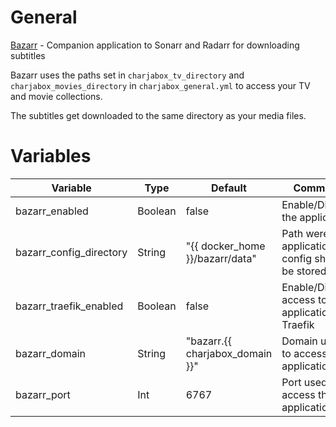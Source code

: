 # General
[Bazarr](https://github.com/morpheus65535/bazarr) - Companion application to Sonarr and Radarr for downloading subtitles

Bazarr uses the paths set in `charjabox_tv_directory` and `charjabox_movies_directory` in `charjabox_general.yml` to access your TV and movie collections.

The subtitles get downloaded to the same directory as your media files.

# Variables

| Variable                | Type    | Default                         | Comment                                          |
|-------------------------|---------|---------------------------------|--------------------------------------------------|
| bazarr_enabled          | Boolean | false                           | Enable/Disable the application                   |
| bazarr_config_directory | String  | "{{ docker_home }}/bazarr/data" | Path were application config should be stored    |
| bazarr_traefik_enabled  | Boolean | false                           | Enable/Disable access to application via Traefik |
| bazarr_domain           | String  | "bazarr.{{ charjabox_domain }}" | Domain used to access the application            |
| bazarr_port             | Int     | 6767                            | Port used to access the application              |

